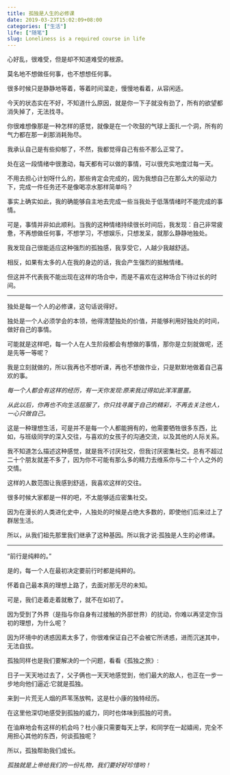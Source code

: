 ```yaml
---
title: 孤独是人生的必修课
date: 2019-03-23T15:02:09+08:00
categories: ["生活"]
life: ["随笔"]
slug: Loneliness is a required course in life
---
```


心好乱，很难受，但是却不知道难受的根源。

莫名地不想做任何事，也不想想任何事。

很多时候只是静静地等着，等着时间溜走，慢慢地看着，从容闲适。

今天的状态实在不好，不知道什么原因，就是你一下子就没有劲了，所有的欲望都消失掉了，无法找寻。

你很难想像那是一种怎样的感觉，就像是在一个吹鼓的气球上面扎一个洞，所有的气力都在那一刹那消耗殆尽。

我承认自己是有些抑郁了，不然，我都觉得自己有些不那么正常了。

处在这一段情绪中很激动，每天都有可以做的事情，可以很充实地度过每一天。

不用去担心计划呀什么的，那些肯定会完成的，因为我想自己在那么大的驱动力下，完成一件任务还不是像喝凉水那样简单吗？

事实上确实如此，我的确能够自主地去完成一些当我处于低落情绪时不能完成的事情。

可是，事情并非如此顺利。当我的这种情绪持续很长时间后，我发现：自己非常疲惫，不再想做任何事，不想学习，不想娱乐，只想发呆，就那么静静地独处。

我发现自己很能适应这种强烈的孤独感，我享受它，人越少我越舒适。

相反，如果有太多的人在我的身边的话，我会产生强烈的抵触情绪。

但这并不代表我不能出现在这样的场合中，而是不喜欢在这种场合下待过长的时间。

------

独处是每一个人的必修课，这句话说得好。

独处是一个人必须学会的本领，他得清楚独处的价值，并能够利用好独处的时间，做好自己的事情。

可能就是这样吧，每一个人在人生阶段都会有想做的事情，那你是立刻就做呢，还是先等一等呢？

我是立刻就做的，所以我再也不想听课，再也不想做作业，只是默默地做着自己喜欢的事。

*每一个人都会有这样的经历，有一天你发现:原来我过得如此浑浑噩噩。*

*从此以后，你再也不向生活屈服了，你只找寻属于自己的精彩，不再去关注他人，一心只做自己。*

这是一种理想生活，可是并不是每一个人都能拥有的，他需要牺牲很多东西，比如，与班级同学的深入交往，与喜欢的女孩子的沟通交流，以及其他的人际关系。

我不知道怎么描述这种感觉，就是我不讨厌社交，但我讨厌密集社交。总有不超过二十个朋友就差不多了，因为你不可能有那么多的精力去维系你与二十个人之外的交情。

这样的人数范围让我感到舒适，我喜欢这样的交往。

很多时候大家都是一样的吧，不太能够适应密集社交。

因为在漫长的人类进化史中，人独处的时候是占绝大多数的，即使他们后来过上了群居生活。

所以，从我们祖先那里我们继承了这种基因。所以我才说:孤独是人生的必修课。

------

“前行是纯粹的。”

是的，每一个人在最初决定要前行时都是纯粹的。

怀着自己最本真的理想上路了，去面对那无尽的未知。

可是，我们走着走着就散了，就不在如初了。

因为受到了外界（是指与你自身有过接触的外部世界）的扰动，你难以再坚定你当初的理想，为什么呢？

因为环境中的诱惑因素太多了，你很难保证自己不会被它所诱惑，进而沉迷其中，无法自拔。

孤独同样也是我们要解决的一个问题，看看《孤独之旅》:

日子一天天地过去了，父子俩也一天天地感觉到，他们最大的敌人，也正在一步一步地向他们逼近:它就是孤独。

来到一片荒无人烟的芦苇荡放鸭，这是杜小康的独特经历。

在这里他深切地感受到孤独的威力，同时也体味到孤独的可贵。

在油麻地会有这样的机会吗？杜小康只需要每天上学，和同学在一起嬉闹，完全不用担心其他的东西，何谈孤独呢？

所以，孤独帮助我们成长。

*孤独就是上帝给我们的一份礼物，我们要好好珍惜哟！*